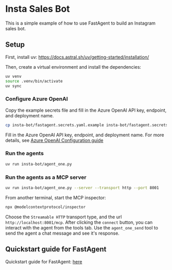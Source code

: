 # Insta Sales Bot

This is a simple example of how to use FastAgent to build an Instagram sales bot.

## Setup

First, install uv: https://docs.astral.sh/uv/getting-started/installation/

Then, create a virtual environment and install the dependencies:

```bash
uv venv
source .venv/bin/activate
uv sync
```

### Configure Azure OpenAI

Copy the example secrets file and fill in the Azure OpenAI API key, endpoint, and deployment name.

```bash
cp insta-bot/fastagent.secrets.yaml.example insta-bot/fastagent.secrets.yaml
```

Fill in the Azure OpenAI API key, endpoint, and deployment name.
For more details, see [Azure OpenAI Configuration guide](https://fast-agent.ai/ref/azure-config/#prerequisites)

### Run the agents

```bash
uv run insta-bot/agent_one.py
```

### Run the agents as a MCP server

```bash
uv run insta-bot/agent_one.py --server --transport http --port 8001
```

From another terminal, start the MCP inspector:

```bash
npx @modelcontextprotocol/inspector
```

Choose the `Streamable HTTP` transport type, and the url `http://localhost:8001/mcp`. After clicking the `connect` button, you can interact with the agent from the tools tab. Use the `agent_one_send` tool to send the agent a chat message and see it's response.

## Quickstart guide for FastAgent
Quickstart guide for FastAgent: [here](https://fast-agent.ai/mcp/state_transfer/#step-3-connect-and-chat-with-agent-one)